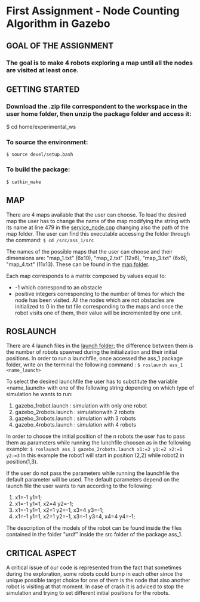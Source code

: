 # First Assignment - Node Counting Algorithm in Gazebo

## GOAL OF THE ASSIGNMENT
### The goal is to make 4 robots exploring a map until all the nodes are visited at least once.

## GETTING STARTED
### Download the .zip file correspondent to the workspace in the user home folder, then unzip the package folder and access it:
$ cd home/experimental_ws

### To source the environment:
`$ source devel/setup.bash`

### To build the package:
`$ catkin_make`

## MAP
There are 4 maps available that the user can choose. To load the desired map the user has to change the name of the map modifying the string with its name at line 479 in the [service_node.cpp](https://github.com/francescacanale/experimental_ws/blob/master/src/ass_1/src/service_node.cpp) changing also the path of the map folder. The user can find this executable accessing the folder through the command:
`$ cd /src/ass_1/src`

The names of the possible maps that the user can choose and their dimensions are: "map_1.txt" (6x10), "map_2.txt" (12x6), "map_3.txt" (6x6), "map_4.txt" (11x13). These can be found in the [map folder](https://github.com/francescacanale/experimental_ws/tree/master/src/ass_1/map).

Each map corresponds to a matrix composed by values equal to:
- -1 which correspond to an obstacle
- positive integers corresponding to the number of times for which the node has been visited. 
All the nodes which are not obstacles are initialized to 0 in the txt file corresponding to the maps and once the robot visits one of them, their value will be incremented by one unit.

## ROSLAUNCH
There are 4 launch files in the [launch folder](https://github.com/francescacanale/experimental_ws/tree/master/src/ass_1/launch); the difference between them is the number of robots spawned during the initialization and their initial positions. In order to run a launchfile, once accessed the ass_1 package folder, write on the terminal the following command :
`$ roslaunch ass_1 <name_launch>`

To select the desired launchfile the user has to substitute the variable <name_launch> with one of the following string depending on which type of simulation he wants to run:
1) gazebo_1robot.launch : simulation with only one robot
2) gazebo_2robots.launch : simulationwith 2 robots
3) gazebo_3robots.launch : simulation with 3 robots
4) gazebo_4robots.launch : simulation with 4 robots

In order to choose the initial position of the n robots the user has to pass them as parameters while running the lunchfile choosen as in the following example:
`$ roslaunch ass_1 gazebo_2robots.launch x1:=2 y1:=2 x2:=1 y2:=3`
In this example the robot1 will start in position (2,2) while robot2 in position(1,3). 

If the user do not pass the parameters while running the launchfile the default parameter will be used.
The default parameters depend on the launch file the user wants to run according to the following:
1) x1=-1 y1=1;
2) x1=-1 y1=1, x2=4 y2=-1;
3) x1=-1 y1=1, x2=1 y2=-1, x3=4 y3=-1;
4) x1=-1 y1=1, x2=1 y2=-1, x3=-1 y3=4, x4=4 y4=-1;

The description of the models of the robot can be found inside the files contained in the folder "urdf" inside the src folder of the package ass_1.

## CRITICAL ASPECT
A critical issue of our code is represented from the fact that sometimes during the exploration, some robots could bump in each other since the unique possible target choice for one of them is the node that also another robot is visiting at that moment. In case of crash it is adviced to stop the simulation and trying to set different initial positions for the robots.

